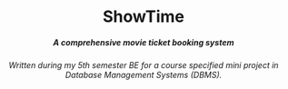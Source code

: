 <h1 align="center">
  ShowTime
</h1>

<h5 align="center">A comprehensive movie ticket booking system</h5>
<h6 align="center">Written during my 5th semester BE for a course specified mini project in Database Management Systems (DBMS).</h6>


